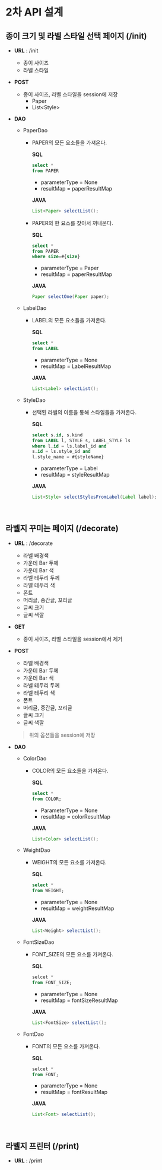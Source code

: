 # 2차 API 설계

## 종이 크기 및 라벨 스타일 선택 페이지 (/init)

* **URL** : /init

  * 종이 사이즈
  * 라벨 스타일

* **POST**

  * 종이 사이즈, 라벨 스타일을 session에 저장
    * Paper
    * List\<Style>

* **DAO**

  * PaperDao

    * PAPER의 모든 요소들을 가져온다.

      **SQL**

      ```sql
      select *
      from PAPER
      ```

      * parameterType = None
      * resultMap = paperResultMap

      **JAVA**

      ```java
      List<Paper> selectList();
      ```

    * PAPER의 한 요소를 찾아서 꺼내온다.

      **SQL**

      ```sql
      select *
      from PAPER
      where size=#{size}
      ```

      * parameterType = Paper
      * resultMap = paperResultMap

      **JAVA**

      ```java
      Paper selectOne(Paper paper);
      ```

  * LabelDao

    * LABEL의 모든 요소들을 가져온다.

      **SQL**

      ```sql
      select *
      from LABEL
      ```

      * parameterType = None
      * resultMap = LabelResultMap

      **JAVA**

      ```java
      List<Label> selectList();
      ```

  * StyleDao

    * 선택된 라벨의 이름을 통해 스타일들을 가져온다.

      **SQL**

      ```sql
      select s.id, s.kind
      from LABEL l, STYLE s, LABEL_STYLE ls
      where l.id = ls.label_id and
      s.id = ls.style_id and
      l.style_name = #{styleName}
      ```

      * parameterType = Label
      * resultMap = styleResultMap

      **JAVA**

      ```java
      List<Style> selectStylesFromLabel(Label label);
      ```

<br>

## 라벨지 꾸미는 페이지 (/decorate)

* **URL** : /decorate

  * 라벨 배경색
  * 가운데 Bar 두께
  * 가운데 Bar 색
  * 라벨 테두리 두께
  * 라벨 테두리 색
  * 폰트
  * 머리글, 중간글, 꼬리글
  * 글씨 크기
  * 글씨 색깔

* **GET**

  * 종이 사이즈, 라벨 스타일을 session에서 제거

* **POST**

  * 라벨 배경색
  * 가운데 Bar 두께
  * 가운데 Bar 색
  * 라벨 테두리 두께
  * 라벨 테두리 색
  * 폰트
  * 머리글, 중간글, 꼬리글
  * 글씨 크기
  * 글씨 색깔

  > 위의 옵션들을 session에 저장

* **DAO**

  * ColorDao

    * COLOR의 모든 요소들을 가져온다.

      **SQL**

      ```sql
      select *
      from COLOR;
      ```

      * ParameterType = None
      * resultMap = colorResultMap

      **JAVA**

      ```java
      List<Color> selectList();
      ```

  * WeightDao

    * WEIGHT의 모든 요소를 가져온다.

      **SQL**

      ```sql
      select *
      from WEIGHT;
      ```

      * parameterType = None
      * resultMap = weightResultMap

      **JAVA**

      ```java
      List<Weight> selectList();
      ```

  * FontSizeDao

    * FONT_SIZE의 모든 요소를 가져온다.

      **SQL**

      ```sql
      selcet *
      from FONT_SIZE;
      ```

      * parameterType = None
      * resultMap = fontSizeResultMap

      **JAVA**

      ```java
      List<FontSize> selectList();
      ```

  * FontDao

    * FONT의 모든 요소를 가져온다.

      **SQL**

      ```sql
      selcet *
      from FONT;
      ```

      * parameterType = None
      * resultMap = fontResultMap

      **JAVA**

      ```java
      List<Font> selectList();
      ```

<br>

## 라벨지 프린터 (/print)

* **URL** : /print